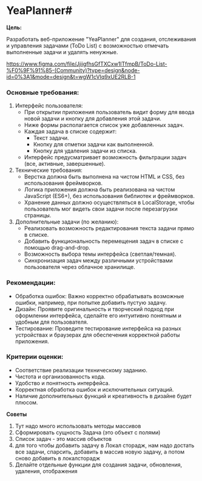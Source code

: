# YeaPlanner#

**Цель:**

Разработать веб-приложение "YeaPlanner" для создания, отслеживания и управления задачами (ToDo List) с возможностью отмечать выполненные задачи и удалять ненужные.

https://www.figma.com/file/JjiigfhsGfTXCxw1lTfmpB/ToDo-List-%F0%9F%91%85-(Community)?type=design&node-id=0%3A1&mode=design&t=wgW1cVIq9xUE2RLB-1

### **Основные требования:**

1. Интерфейс пользователя:
    - При открытии приложения пользователь видит форму для ввода новой задачи и кнопку для добавления этой задачи.
    - Ниже формы располагается список уже добавленных задач.
    - Каждая задача в списке содержит:
        - Текст задачи.
        - Кнопку для отметки задачи как выполненной.
        - Кнопку для удаления задачи из списка.
    - Интерфейс предусматривает возможность фильтрации задач (все, активные, завершенные).
2. Технические требования:
    - Верстка должна быть выполнена на чистом HTML и CSS, без использования фреймворков.
    - Логика приложения должна быть реализована на чистом JavaScript (ES6+), без использования библиотек и фреймворков.
    - Хранение данных должно осуществляться в LocalStorage, чтобы пользователь мог видеть свои задачи после перезагрузки страницы.
3. Дополнительные задачи (по желанию):
    - Реализовать возможность редактирования текста задачи прямо в списке.
    - Добавить функциональность перемещения задач в списке с помощью drag-and-drop.
    - Возможность выбора темы интерфейса (светлая/темная).
    - Синхронизация задач между различными устройствами пользователя через облачное хранилище.

### **Рекомендации:**

-   Обработка ошибок: Важно корректно обрабатывать возможные ошибки, например, при попытке добавить пустую задачу.
-   Дизайн: Проявите оригинальность и творческий подход при оформлении интерфейса, сделайте его интуитивно понятным и удобным для пользователя.
-   Тестирование: Проведите тестирование интерфейса на разных устройствах и браузерах для обеспечения корректной работы приложения.

### **Критерии оценки:**

-   Соответствие реализации техническому заданию.
-   Чистота и организованность кода.
-   Удобство и понятность интерфейса.
-   Корректная обработка ошибок и исключительных ситуаций.
-   Наличие дополнительных функций и креативность в дизайне будет плюсом.

**Советы**

1. Тут надо много использовать методы массивов
2. Сформировать сущность Задача (это объект с полями)
3. Список задач - это массив объектов
4. для того чтобы добавить задачу в Локал сторадж, нам надо достать все задачи, спарсить, добавить в массив новую задачу, а потом сново добавить в локалсторадж
5. Делайте отдельные функции для создания задачи, обновления, удаления, отображения
